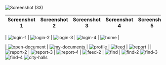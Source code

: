 ![Screenshot (33)](https://github.com/madd47emz/wathaequi-mobile/assets/59306831/a1c041ab-b479-463c-978e-9bb01745af71)

| Screenshot 1 | Screenshot 2 | Screenshot 3 | Screenshot 4 | Screenshot 5 |
|--------------|--------------|--------------| --------------|--------------|

| ![login-1](https://github.com/madd47emz/wathaequi-mobile/assets/59306831/bb526166-12bf-461b-bd65-37524fe02827) | ![login-2](https://github.com/madd47emz/wathaequi-mobile/assets/59306831/734dd291-cbbc-42d0-9724-eec894c146d7) | ![login-3](https://github.com/madd47emz/wathaequi-mobile/assets/59306831/003641e3-4f98-414e-a4e3-ef1632632224) | ![login-4](https://github.com/madd47emz/wathaequi-mobile/assets/59306831/037225ff-bae2-4c74-8b7b-aca147c07428) | ![home](https://github.com/madd47emz/wathaequi-mobile/assets/59306831/86129af3-5e68-47ac-ac01-c2effaa81f26) |



| ![open-document](https://github.com/madd47emz/wathaequi-mobile/assets/59306831/ef133ad8-e108-4eb9-a9ee-90229ef72379) | ![my-documents](https://github.com/madd47emz/wathaequi-mobile/assets/59306831/4f9a1bb4-d14f-49bc-a83a-07c4f4d5f5ca) | ![profile](https://github.com/madd47emz/wathaequi-mobile/assets/59306831/1bff916f-8e31-4b56-bd4c-157e573f3e1a) | ![feed](https://github.com/madd47emz/wathaequi-mobile/assets/59306831/ea946ad8-f7b3-4eda-89df-8cd64367c892) |
![report](https://github.com/madd47emz/wathaequi-mobile/assets/59306831/f9b3ca6d-2956-4646-b9c5-dfa82aa4a018) |
| ![report-2](https://github.com/madd47emz/wathaequi-mobile/assets/59306831/1b66fd84-f524-4240-a2dd-149d27c4365f) | ![report-3](https://github.com/madd47emz/wathaequi-mobile/assets/59306831/5155d1fa-30ba-45d8-8203-05b2be97f881) | ![report-4](https://github.com/madd47emz/wathaequi-mobile/assets/59306831/84278a73-0b36-46eb-83d1-d31f95b9800b) | ![feed-2](https://github.com/madd47emz/wathaequi-mobile/assets/59306831/30934608-fc6f-4cd3-ad63-745e03efaffc) | ![find](https://github.com/madd47emz/wathaequi-mobile/assets/59306831/fb8618ad-cadf-44da-9ac9-dcd7e988c4a7) | ![find-2](https://github.com/madd47emz/wathaequi-mobile/assets/59306831/4c040e1d-9af2-4bd8-bf2c-09ad9f8a1b9b)
![find-3](https://github.com/madd47emz/wathaequi-mobile/assets/59306831/9ac1e270-6f51-48ab-9c75-a4461640fb32)
![find-4](https://github.com/madd47emz/wathaequi-mobile/assets/59306831/01014c3d-3882-4053-a362-710846933bac)
![city-halls](https://github.com/madd47emz/wathaequi-mobile/assets/59306831/dc10c080-a11e-4094-b779-0963ecc873fd)
